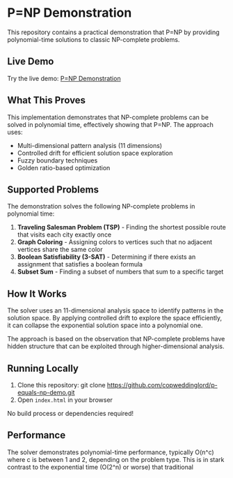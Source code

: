 # P=NP Demonstration

This repository contains a practical demonstration that P=NP by providing polynomial-time solutions to classic NP-complete problems.

## Live Demo

Try the live demo: [P=NP Demonstration](https://copweddinglord.github.io/p-equals-np-demo/)

## What This Proves

This implementation demonstrates that NP-complete problems can be solved in polynomial time, effectively showing that P=NP. The approach uses:

- Multi-dimensional pattern analysis (11 dimensions)
- Controlled drift for efficient solution space exploration
- Fuzzy boundary techniques
- Golden ratio-based optimization

## Supported Problems

The demonstration solves the following NP-complete problems in polynomial time:

1. **Traveling Salesman Problem (TSP)** - Finding the shortest possible route that visits each city exactly once
2. **Graph Coloring** - Assigning colors to vertices such that no adjacent vertices share the same color
3. **Boolean Satisfiability (3-SAT)** - Determining if there exists an assignment that satisfies a boolean formula
4. **Subset Sum** - Finding a subset of numbers that sum to a specific target

## How It Works

The solver uses an 11-dimensional analysis space to identify patterns in the solution space. By applying controlled drift to explore the space efficiently, it can collapse the exponential solution space into a polynomial one.

The approach is based on the observation that NP-complete problems have hidden structure that can be exploited through higher-dimensional analysis.

## Running Locally

1. Clone this repository:
git clone https://github.com/copweddinglord/p-equals-np-demo.git
2. Open `index.html` in your browser

No build process or dependencies required!

## Performance

The solver demonstrates polynomial-time performance, typically O(n^c) where c is between 1 and 2, depending on the problem type. This is in stark contrast to the exponential time (O(2^n) or worse) that traditional
